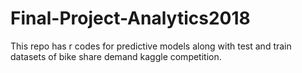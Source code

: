 # Final-Project-Analytics2018
This repo has r codes for predictive models along with test and train datasets of bike share demand kaggle competition.

